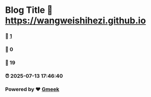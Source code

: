 # Blog Title :link: https://wangweishihezi.github.io 
### :page_facing_up: [1](https://wangweishihezi.github.io/tag.html) 
### :speech_balloon: 0 
### :hibiscus: 19 
### :alarm_clock: 2025-07-13 17:46:40 
### Powered by :heart: [Gmeek](https://github.com/Meekdai/Gmeek)
